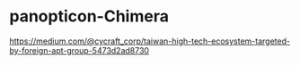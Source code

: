 # panopticon-Chimera

https://medium.com/@cycraft_corp/taiwan-high-tech-ecosystem-targeted-by-foreign-apt-group-5473d2ad8730
